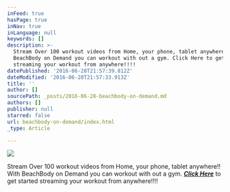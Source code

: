 ```yaml
---
inFeed: true
hasPage: true
inNav: true
inLanguage: null
keywords: []
description: >-
  Stream Over 100 workout videos from Home, your phone, tablet anywhere!! With
  BeachBody on Demand you can workout with out a gym. Click Here to get started
  streaming your workout from anywhere!!!!
datePublished: '2016-06-28T21:57:39.812Z'
dateModified: '2016-06-28T21:57:33.913Z'
title: ''
author: []
sourcePath: _posts/2016-06-28-beachbody-on-demand.md
authors: []
publisher: null
starred: false
url: beachbody-on-demand/index.html
_type: Article

---
```

![](https://the-grid-user-content.s3-us-west-2.amazonaws.com/b2801e00-e182-4826-bca1-ab694de3fe5f.png)

Stream Over 100 workout videos from Home, your phone, tablet anywhere!! With BeachBody on Demand you can workout with out a gym. [**_Click Here_**][0] to get started streaming your workout from anywhere!!!!

[0]: http://bchbody.life/290ex8n
